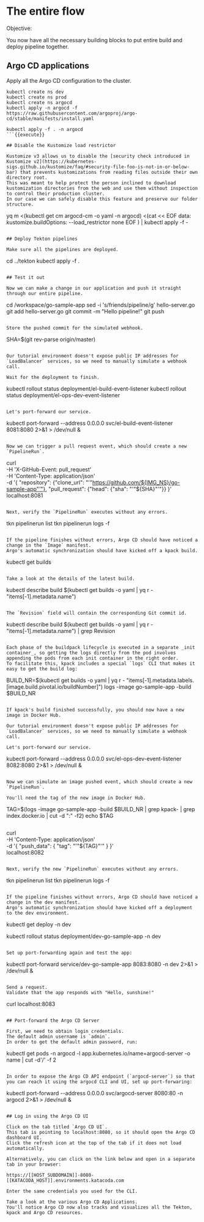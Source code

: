 # The entire flow

Objective:

You now have all the necessary building blocks to put entire build and deploy pipeline together.

## Argo CD applications

Apply all the Argo CD configuration to the cluster.

```
kubectl create ns dev
kubectl create ns prod
kubectl create ns argocd
kubectl apply -n argocd -f https://raw.githubusercontent.com/argoproj/argo-cd/stable/manifests/install.yaml

kubectl apply -f . -n argocd
```{{execute}}

## Disable the Kustomize load restrictor

Kustomize v3 allows us to disable the [security check introduced in Kustomize v2](https://kubernetes-sigs.github.io/kustomize/faq/#security-file-foo-is-not-in-or-below-bar) that prevents kustomizations from reading files outside their own directory root.
This was meant to help protect the person inclined to download kustomization directories from the web and use them without inspection to control their production cluster.
In our case we can safely disable this feature and preserve our folder structure.

```
yq m <(kubectl get cm argocd-cm -o yaml -n argocd) <(cat << EOF
data:
  kustomize.buildOptions: --load_restrictor none
EOF
) | kubectl apply -f -
```{{execute}}

## Deploy Tekton pipelines

Make sure all the pipelines are deployed.

```
cd ../tekton
kubectl apply -f .
```{{execute}}

## Test it out

Now we can make a change in our application and push it straight through our entire pipeline.

```
cd /workspace/go-sample-app
sed -i 's/friends/pipeline/g' hello-server.go
git add hello-server.go
git commit -m "Hello pipeline!"
git push
```{{execute}}

Store the pushed commit for the simulated webhook.

```
SHA=$(git rev-parse origin/master)
```{{execute}}

Our tutorial environment doesn't expose public IP addresses for `LoadBalancer` services, so we need to manually simulate a webhook call.

Wait for the deployment to finish.

```
kubectl rollout status deployment/el-build-event-listener
kubectl rollout status deployment/el-ops-dev-event-listener
```{{execute}}

Let's port-forward our service.

```
kubectl port-forward --address 0.0.0.0 svc/el-build-event-listener 8081:8080 2>&1 > /dev/null &
```{{execute}}

Now we can trigger a pull request event, which should create a new `PipelineRun`.

```
curl \
    -H 'X-GitHub-Event: pull_request' \
    -H 'Content-Type: application/json' \
    -d '{
      "repository": {"clone_url": "'"https://github.com/${IMG_NS}/go-sample-app"'"},
      "pull_request": {"head": {"sha": "'"${SHA}"'"}}
    }' \
localhost:8081
```{{execute}}

Next, verify the `PipelineRun` executes without any errors.

```
tkn pipelinerun list
tkn pipelinerun logs -f
```{{execute}}

If the pipeline finishes without errors, Argo CD should have noticed a change in the `Image` manifest.
Argo's automatic synchronization should have kicked off a kpack build.

```
kubectl get builds
```{{execute}}

Take a look at the details of the latest build.

```
kubectl describe build $(kubectl get builds -o yaml | yq r - "items[-1].metadata.name")
```{{execute}}

The `Revision` field will contain the corresponding Git commit id.

```
kubectl describe build $(kubectl get builds -o yaml | yq r - "items[-1].metadata.name") | grep Revision
```{{execute}}

Each phase of the buildpack lifecycle is executed in a separate _init container_, so getting the logs directly from the pod involves appending the pods from each init container in the right order.
To facilitate this, kpack includes a special `logs` CLI that makes it easy to get the build log:
```
BUILD_NR=$(kubectl get builds -o yaml | yq r - "items[-1].metadata.labels.[image.build.pivotal.io/buildNumber]")
logs -image go-sample-app -build $BUILD_NR
```{{execute}}

If kpack's build finished successfully, you should now have a new image in Docker Hub.

Our tutorial environment doesn't expose public IP addresses for `LoadBalancer` services, so we need to manually simulate a webhook call.

Let's port-forward our service.

```
kubectl port-forward --address 0.0.0.0 svc/el-ops-dev-event-listener 8082:8080 2>&1 > /dev/null &
```{{execute}}

Now we can simulate an image pushed event, which should create a new `PipelineRun`.

You'll need the tag of the new image in Docker Hub.

```
TAG=$(logs -image go-sample-app -build $BUILD_NR | grep kpack- | grep index.docker.io | cut -d ":" -f2)
echo $TAG
```{{execute}}

```
curl \
   -H 'Content-Type: application/json' \
   -d '{
         "push_data": {
           "tag": "'"${TAG}"'"
         }
       }' \
localhost:8082
```{{execute}}

Next, verify the new `PipelineRun` executes without any errors.

```
tkn pipelinerun list
tkn pipelinerun logs -f
```{{execute}}

If the pipeline finishes without errors, Argo CD should have noticed a change in the dev manifest.
Argo's automatic synchronization should have kicked off a deployment to the dev environment.

```
kubectl get deploy -n dev

kubectl rollout status deployment/dev-go-sample-app -n dev
```{{execute}}

Set up port-forwarding again and test the app:

```
kubectl port-forward service/dev-go-sample-app 8083:8080 -n dev 2>&1 > /dev/null &
```{{execute}}

Send a request.
Validate that the app responds with "Hello, sunshine!"

```
curl localhost:8083
```{{execute}}

## Port-forward the Argo CD Server

First, we need to obtain login credentials.
The default admin username is `admin`.
In order to get the default admin password, run:
```
kubectl get pods -n argocd -l app.kubernetes.io/name=argocd-server -o name | cut -d'/' -f 2
```{{execute}}

In order to expose the Argo CD API endpoint (`argocd-server`) so that you can reach it using the argocd CLI and UI, set up port-forwaring:

```
kubectl port-forward --address 0.0.0.0 svc/argocd-server 8080:80 -n argocd 2>&1 > /dev/null &
```{{execute}}

## Log in using the Argo CD UI

Click on the tab titled `Argo CD UI`.
This tab is pointing to localhost:8080, so it should open the Argo CD dashboard UI.
Click the refresh icon at the top of the tab if it does not load automatically.

Alternatively, you can click on the link below and open in a separate tab in your browser:

https://[[HOST_SUBDOMAIN]]-8080-[[KATACODA_HOST]].environments.katacoda.com

Enter the same credentials you used for the CLI.

Take a look at the various Argo CD Applications.
You'll notice Argo CD now also tracks and visualizes all the Tekton, kpack and Argo CD resources.
